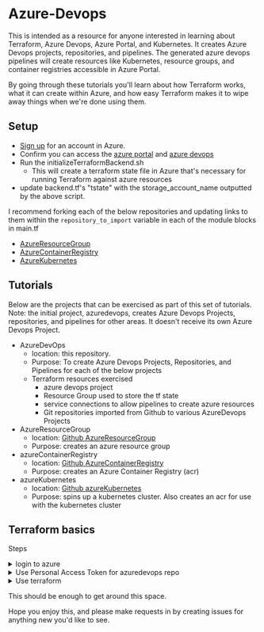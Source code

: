 # Azure-Devops
This is intended as a resource for anyone interested in learning about Terraform, Azure Devops, Azure Portal, and Kubernetes. It creates Azure Devops projects, repositories, and pipelines. The generated azure devops pipelines will create resources like Kubernetes, resource groups, and container registries accessible in Azure Portal.

By going through these tutorials you'll learn about how Terraform works, what it can create within Azure, and how easy Terraform makes it to wipe away things when we're done using them.


## Setup
- [Sign up](https://signup.azure.com/) for an account in Azure.
- Confirm you can access the [azure portal](https://portal.azure.com) and [azure devops](https://dev.azure.com/)
- Run the initializeTerraformBackend.sh
  - This will create a terraform state file in Azure that's necessary for running Terraform against azure resources
- update backend.tf's "tstate<number>" with the storage_account_name outputted by the above script.

I recommend forking each of the below repositories and updating links to them within the `repository_to_import` variable in each of the module blocks in main.tf
- [AzureResourceGroup](https://github.com/DanSibbernsen/azureResourceGroup)
- [AzureContainerRegistry](https://github.com/DanSibbernsen/azureContainerRegistry)
- [AzureKubernetes](https://github.com/DanSibbernsen/azureKubernetes)


## Tutorials
Below are the projects that can be exercised as part of this set of tutorials.
Note: the initial project, azuredevops, creates Azure Devops Projects, repositories, and pipelines for other areas. It doesn't receive its own Azure Devops Project.

- AzureDevOps
  - location: this repository.
  - Purpose: To create Azure Devops Projects, Repositories, and Pipelines for each of the below projects
  - Terraform resources exercised
    - azure devops project
    - Resource Group used to store the tf state
    - service connections to allow pipelines to create azure resources
    - Git repositories imported from Github to various AzureDevops Projects
- AzureResourceGroup
  - location: [Github AzureResourceGroup](https://github.com/DanSibbernsen/azureResourceGroup.git)
  - Purpose: creates an azure resource group
- azureContainerRegistry
  - location: [Github AzureContainerRegistry](https://github.com/DanSibbernsen/azureContainerRegistry.git)
  - Purpose: creates an Azure Container Registry (acr)
- azureKubernetes
  - location: [Github azureKubernetes](https://github.com/DanSibbernsen/azureKubernetes.git)
  - Purpose: spins up a kubernetes cluster. Also creates an acr for use with the kubernetes cluster

## Terraform basics
Steps
<details><summary> login to azure</summary>

```
# logs you in to azure. Behind the scenes this is used by terraform
az login
```
</details>

<details><summary>Use Personal Access Token for azuredevops repo</summary>

[Guide](https://registry.terraform.io/providers/microsoft/azuredevops/latest/docs/guides/authenticating_using_the_personal_access_token)
```
export AZDO_ORG_SERVICE_URL=https://dev.azure.com/<org_name>
export AZDO_PERSONAL_ACCESS_TOKEN=<PAT gained from Azure Dev Ops>
```
</details>
<details><summary> Use terraform </summary>

```
terraform init # initializes terraform looking at backend / provider materials within *.tf files
terraform plan # reconciles your terraform definitions with the resources in Azure using the tfstate file, and outputs the differences in your current plan
terraform apply # applies changes to azure. Will prompt after outputting plan
terraform destroy # destroys resources in Azure.
```
</details>

This should be enough to get around this space.

Hope you enjoy this, and please make requests in by creating issues for anything new you'd like to see.
